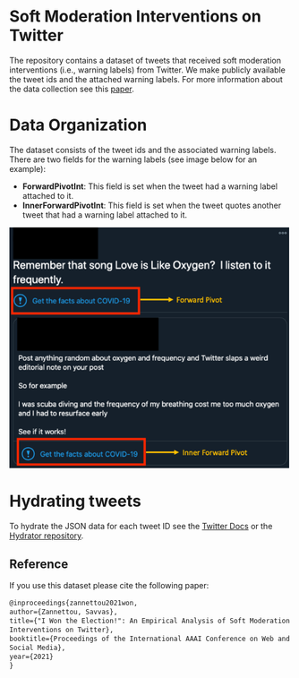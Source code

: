 # Soft Moderation Interventions on Twitter
The repository contains a dataset of tweets that received soft moderation interventions (i.e., warning labels) from Twitter. We make publicly available the tweet ids and the attached warning labels. For more information about the data collection see this [paper](https://arxiv.org/abs/2101.07183).


# Data Organization

The dataset consists of the tweet ids and the associated warning labels. There are two fields for the warning labels (see image below for an example): 

- **ForwardPivotInt**: This field is set when the tweet had a warning label attached to it.
- **InnerForwardPivotInt**: This field is set when the tweet quotes another tweet that had a warning label attached to it.

<img src="example.png" width=500>


# Hydrating tweets

To hydrate the JSON data for each tweet ID see the [Twitter Docs](https://developer.twitter.com/en/docs/twitter-api/tweets/lookup/api-reference) or the [Hydrator repository](https://github.com/DocNow/hydrator). 


## Reference
If you use this dataset please cite the following paper:

    @inproceedings{zannettou2021won,
    author={Zannettou, Savvas},
    title={"I Won the Election!": An Empirical Analysis of Soft Moderation Interventions on Twitter},
    booktitle={Proceedings of the International AAAI Conference on Web and Social Media},
    year={2021}
    }


